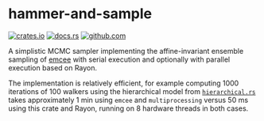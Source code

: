 # hammer-and-sample

[![crates.io](https://img.shields.io/crates/v/hammer-and-sample.svg)](https://crates.io/crates/hammer-and-sample)
[![docs.rs](https://docs.rs/hammer-and-sample/badge.svg)](https://docs.rs/hammer-and-sample)
[![github.com](https://github.com/adamreichold/hammer-and-sample/actions/workflows/test.yaml/badge.svg)](https://github.com/adamreichold/hammer-and-sample/actions/workflows/ci.yaml)

A simplistic MCMC sampler implementing the affine-invariant ensemble sampling of [emcee](https://emcee.readthedocs.io/) with serial execution and optionally with parallel execution based on Rayon.

The implementation is relatively efficient, for example computing 1000 iterations of 100 walkers using the hierarchical model from [`hierarchical.rs`](tests/hierarchical.rs) takes approximately 1 min using `emcee` and `multiprocessing` versus 50 ms using this crate and Rayon, running on 8 hardware threads in both cases.
